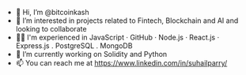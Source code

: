 - 👋 Hi, I’m @bitcoinkash
- 👀 I’m interested in projects related to Fintech, Blockchain and AI and looking to collaborate
- 🧑‍💻 I'm experienced in JavaScript · GitHub · Node.js · React.js · Express.js . PostgreSQL . MongoDB
- 🌱 I’m currently working on Solidity and Python
- 📫 You can reach me at https://www.linkedin.com/in/suhailparry/

<!---
bitcoinkash/bitcoinkash is a ✨ special ✨ repository because its `README.md` (this file) appears on your GitHub profile.
You can click the Preview link to take a look at your changes.
--->

